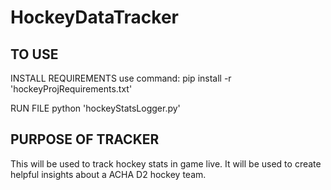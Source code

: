 # HockeyDataTracker

## TO USE

INSTALL REQUIREMENTS
use command: pip install -r 'hockeyProjRequirements.txt'

RUN FILE
python 'hockeyStatsLogger.py'

## PURPOSE OF TRACKER

This will be used to track hockey stats in game live. It will be used to create helpful insights about a ACHA D2 hockey team.
